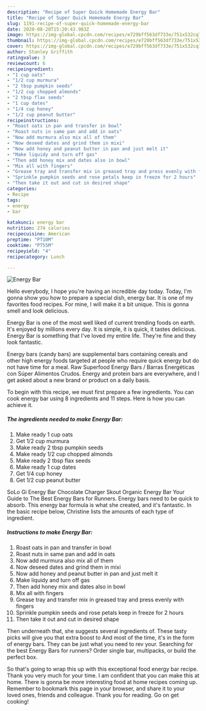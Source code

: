 ```yaml
---
description: "Recipe of Super Quick Homemade Energy Bar"
title: "Recipe of Super Quick Homemade Energy Bar"
slug: 1191-recipe-of-super-quick-homemade-energy-bar
date: 2020-08-28T15:20:43.983Z
image: https://img-global.cpcdn.com/recipes/e729bff563df733e/751x532cq70/energy-bar-recipe-main-photo.jpg
thumbnail: https://img-global.cpcdn.com/recipes/e729bff563df733e/751x532cq70/energy-bar-recipe-main-photo.jpg
cover: https://img-global.cpcdn.com/recipes/e729bff563df733e/751x532cq70/energy-bar-recipe-main-photo.jpg
author: Stanley Griffith
ratingvalue: 3
reviewcount: 6
recipeingredient:
- "1 cup oats"
- "1/2 cup murmura"
- "2 tbsp pumpkin seeds"
- "1/2 cup chopped almonds"
- "2 tbsp flax seeds"
- "1 cup dates"
- "1/4 cup honey"
- "1/2 cup peanut butter"
recipeinstructions:
- "Roast oats in pan and transfer in bowl"
- "Roast nuts in same pan and add in oats"
- "Now add murmura also mix all of them"
- "Now deseed dates and grind them in mixi"
- "Now add honey and peanut butter in pan and just melt it"
- "Make liquidy and turn off gas"
- "Then add honey mix and dates also in bowl"
- "Mix all with fingers"
- "Grease tray and transfer mix in greased tray and press evenly with fingers"
- "Sprinkle pumpkin seeds and rose petals keep in freeze for 2 hours"
- "Then take it out and cut in desired shape"
categories:
- Recipe
tags:
- energy
- bar

katakunci: energy bar 
nutrition: 274 calories
recipecuisine: American
preptime: "PT10M"
cooktime: "PT55M"
recipeyield: "4"
recipecategory: Lunch

---
```



![Energy Bar](https://img-global.cpcdn.com/recipes/e729bff563df733e/751x532cq70/energy-bar-recipe-main-photo.jpg)

Hello everybody, I hope you're having an incredible day today. Today, I'm gonna show you how to prepare a special dish, energy bar. It is one of my favorites food recipes. For mine, I will make it a bit unique. This is gonna smell and look delicious.

Energy Bar is one of the most well liked of current trending foods on earth. It's enjoyed by millions every day. It is simple, it is quick, it tastes delicious. Energy Bar is something that I've loved my entire life. They're fine and they look fantastic.

Energy bars (candy bars) are supplemental bars containing cereals and other high energy foods targeted at people who require quick energy but do not have time for a meal. Raw Superfood Energy Bars / Barras Energéticas con Súper Alimentos Crudos. Energy and protein bars are everywhere, and I get asked about a new brand or product on a daily basis.


To begin with this recipe, we must first prepare a few ingredients. You can cook energy bar using 8 ingredients and 11 steps. Here is how you can achieve it.

<!--inarticleads1-->

##### The ingredients needed to make Energy Bar:

1. Make ready 1 cup oats
1. Get 1/2 cup murmura
1. Make ready 2 tbsp pumpkin seeds
1. Make ready 1/2 cup chopped almonds
1. Make ready 2 tbsp flax seeds
1. Make ready 1 cup dates
1. Get 1/4 cup honey
1. Get 1/2 cup peanut butter


SoLo Gi Energy Bar Chocolate Charger Skout Organic Energy Bar Your Guide to The Best Energy Bars for Runners. Energy bars need to be quick to absorb. This energy bar formula is what she created, and it&#39;s fantastic. In the basic recipe below, Christine lists the amounts of each type of ingredient. 

<!--inarticleads2-->

##### Instructions to make Energy Bar:

1. Roast oats in pan and transfer in bowl
1. Roast nuts in same pan and add in oats
1. Now add murmura also mix all of them
1. Now deseed dates and grind them in mixi
1. Now add honey and peanut butter in pan and just melt it
1. Make liquidy and turn off gas
1. Then add honey mix and dates also in bowl
1. Mix all with fingers
1. Grease tray and transfer mix in greased tray and press evenly with fingers
1. Sprinkle pumpkin seeds and rose petals keep in freeze for 2 hours
1. Then take it out and cut in desired shape


Then underneath that, she suggests several ingredients of. These tasty picks will give you that extra boost to And most of the time, it&#39;s in the form of energy bars. They can be just what you need to rev your. Searching for the best Energy Bars for runners? Order single bar, multipacks, or build the perfect box. 

So that's going to wrap this up with this exceptional food energy bar recipe. Thank you very much for your time. I am confident that you can make this at home. There is gonna be more interesting food at home recipes coming up. Remember to bookmark this page in your browser, and share it to your loved ones, friends and colleague. Thank you for reading. Go on get cooking!
